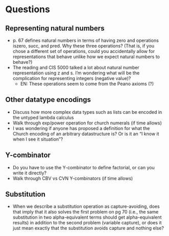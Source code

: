 # Questions

## Representing natural numbers
- p. 67 defines natural numbers in terms of having zero and operations iszero, succ, and pred. Why these three operations? (That is, if you chose a different set of operations, could you accidentally allow for representations that behave unlike how we expect natural numbers to behave?)
- The reading and CIS 5000 talked a lot about natural number representation using z and s. I’m wondering what will be the complication for representing integers (negative value)?
    + EN: These operations seem to come from the Peano axioms (?) 

## Other datatype encodings
- Discuss how more complex data types such as lists can be encoded in the untyped lambda calculus     
- Walk through exp/power operation for church numerals (if time allows)        
- I was wondering if anyone has proposed a definition for what the Church encoding of an arbitrary datastructure is? Or is it an “I know it when I see it situation”?            

## Y-combinator
- Do you have to use the Y-combinator to define factorial, or can you write it directly?         
- Walk through CBV vs CVN Y-combinators (if time allows)           

## Substitution
- When we describe a substitution operation as capture-avoiding, does that imply that it also solves the first problem on pg 70 (i.e., the same substitution in two alpha-equivalent terms should get alpha-equivalent results) in addition to the second problem (variable capture), or does it just mean exactly that the substitution avoids capture and nothing else?    
